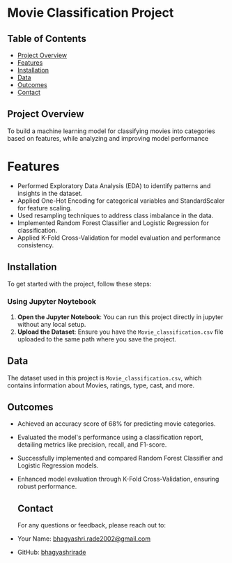 # Movie Classification Project

## Table of Contents
- [Project Overview](#project-overview)
- [Features](#features)
- [Installation](#installation)
- [Data](#data)
- [Outcomes](#outcomes)
- [Contact](#contact)

## Project Overview
To build a machine learning model for classifying movies into categories based on features, while analyzing and improving model performance

# Features 
- Performed Exploratory Data Analysis (EDA) to identify patterns and insights in the dataset.
- Applied One-Hot Encoding for categorical variables and StandardScaler for feature scaling.
- Used resampling techniques to address class imbalance in the data.
- Implemented Random Forest Classifier and Logistic Regression for classification.
- Applied K-Fold Cross-Validation for model evaluation and performance consistency.

## Installation
To get started with the project, follow these steps:

### Using Jupyter Noytebook
1. **Open the Jupyter Notebook**: You can run this project directly in jupyter without any local setup. 
2. **Upload the Dataset**: Ensure you have the `Movie_classification.csv` file uploaded to the same path where you save the project.

## Data
The dataset used in this project is `Movie_classification.csv`, which contains information about Movies, ratings, type, cast, and more.

## Outcomes
- Achieved an accuracy score of 68% for predicting movie categories.
- Evaluated the model's performance using a classification report, detailing metrics like precision, recall, and F1-score.
- Successfully implemented and compared Random Forest Classifier and Logistic Regression models.
- Enhanced model evaluation through K-Fold Cross-Validation, ensuring robust performance.

  ## Contact
  For any questions or feedback, please reach out to:
- Your Name: [bhagyashri.rade2002@gmail.com](mailto:bhagyashri.rade2002@gmail.com)
- GitHub: [bhagyashrirade]()
